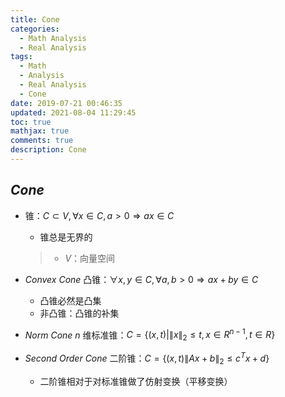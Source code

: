 ```yaml
---
title: Cone
categories:
  - Math Analysis
  - Real Analysis
tags:
  - Math
  - Analysis
  - Real Analysis
  - Cone
date: 2019-07-21 00:46:35
updated: 2021-08-04 11:29:45
toc: true
mathjax: true
comments: true
description: Cone
---
```


##	*Cone*

-	锥：$C \subset V, \forall x \in C, a>0 \Rightarrow  ax \in C$
	-	锥总是无界的

	> - $V$：向量空间

-	*Convex Cone* 凸锥：$\forall x,y \in C, \forall a,b > 0 \Rightarrow ax + by \in C$
	-	凸锥必然是凸集
	-	非凸锥：凸锥的补集

-	*Norm Cone* $n$ 维标准锥：$C = \{ (x,t)| \|x\|_2 \leq t, x \in R^{n-1}, t \in R \}$

-	*Second Order Cone* 二阶锥：$C = \{ (x,t)\|Ax+b\|_2 \leq c^Tx + d \}$
	-	二阶锥相对于对标准锥做了仿射变换（平移变换）

